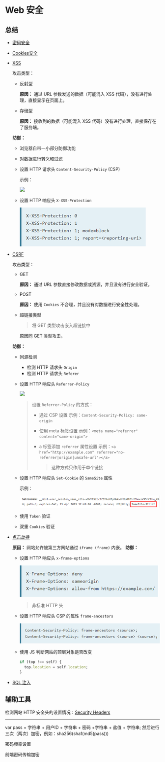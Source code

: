 # Web 安全

## 总结

- [密码安全](https://github.com/liuyib/study-note/tree/master/Web%E5%AE%89%E5%85%A8/%E5%AF%86%E7%A0%81%E5%AE%89%E5%85%A8)
- [Cookies安全](https://github.com/liuyib/study-note/tree/master/Web%E5%AE%89%E5%85%A8/Cookies%E5%AE%89%E5%85%A8)
- [XSS](https://github.com/liuyib/study-note/tree/master/Web%E5%AE%89%E5%85%A8/XSS)

  攻击类型：

    - 反射型

      **原因：** 通过 URL 参数发送的数据（可能混入 XSS 代码），没有进行处理，直接显示在页面上。
      

    - 存储型

      **原因：** 接收到的数据（可能混入 XSS 代码）没有进行处理，直接保存在了服务端。

  **防御：**
  
    - 浏览器自带一小部分防御功能
    - 对数据进行转义和过滤
    - 设置 HTTP 请求头 `Content-Security-Policy` (CSP)

      示例：

      ![](https://raw.githubusercontent.com/liuyib/study-note/master/Web%E5%AE%89%E5%85%A8/XSS/imgs/github_csp_example.png)

    - 设置 HTTP 响应头 `X-XSS-Protection`

      ![](https://raw.githubusercontent.com/liuyib/picBed/master/study-note/Web%E5%AE%89%E5%85%A8/x-xss-protection.png?token=Akc2p_d7fIopZmL67btuRwc_rjhJU_3tks5cq20KwA%3D%3D)

- [CSRF](https://github.com/liuyib/study-note/tree/master/Web%E5%AE%89%E5%85%A8/CSRF)

  攻击类型：

    - GET

      **原因：** 通过 URL 参数直接修改数据或资源，并且没有进行安全验证。

    - POST

      **原因：** 使用 `Cookies` 不合理，并且没有对数据进行安全性处理。

    - 超链接类型

      > 将 GET 类型攻击嵌入超链接中

      原因同 GET 类型攻击。

  **防御：** 

    - 同源检测

      - 检测 HTTP 请求头 `Origin`
      - 检测 HTTP 请求头 `Referer`

    - 设置 HTTP 响应头 `Referrer-Policy`

      ![](https://raw.githubusercontent.com/liuyib/study-note/master/Web%E5%AE%89%E5%85%A8/CSRF/imgs/referer_policy.png)
      
      > 设置 `Referrer-Policy` 的方式：
      >
      > - 通过 CSP 设置
      > 示例：`Content-Security-Policy: same-origin`
      >
      > - 使用 meta 标签设置
      > 示例：`<meta name="referrer" content="same-origin">`
      >
      > - a 标签添加 `referrer` 属性设置
      > 示例：`<a href="http://example.com" referrer="no-referrer|origin|unsafe-url"></a>`
      >   > 这种方式只作用于单个链接

    - 设置 HTTP 响应头 `Set-Cookie` 的 `SameSite` 属性

      示例：

      ![](https://raw.githubusercontent.com/liuyib/picBed/master/study-note/Web%E5%AE%89%E5%85%A8/github_same_site.png?token=Akc2p9wsz5QcNbWyU1cZe5b9rZPyj8cFks5cq20mwA%3D%3D)

    - 使用 `Token` 验证
    - 双重 `Cookies` 验证

- [点击劫持](https://github.com/liuyib/study-note/tree/master/Web%E5%AE%89%E5%85%A8/%E7%82%B9%E5%87%BB%E5%8A%AB%E6%8C%81)

  **原因：** 网站允许被第三方网站通过 `iframe (frame)` 内嵌。
  **防御：**
  
    - 设置 HTTP 响应头 `x-frame-options`

      ![](https://raw.githubusercontent.com/liuyib/picBed/master/study-note/Web%E5%AE%89%E5%85%A8/x-frame-options.png?token=Akc2p6q4pzHU_HvvboGROd3d_0C2OYmYks5cq20_wA%3D%3D)
  
      > 非标准 HTTP 头

    - 设置 HTTP 响应头 CSP 的属性 `frame-ancestors`

      ![](https://raw.githubusercontent.com/liuyib/picBed/master/study-note/Web%E5%AE%89%E5%85%A8/frame-ancestor.png?token=Akc2p42rskT9auT6OLZ2Tbldxxy-WKtmks5cq21CwA%3D%3D)

    - 使用 JS 判断网站的顶层对象是否改变

      ``` js
      if (top !== self) {
        top.location = self.location;
      }
      ```

- [SQL 注入](https://github.com/liuyib/study-note/tree/master/Web%E5%AE%89%E5%85%A8/SQL%E6%B3%A8%E5%85%A5)

## 辅助工具

检测网站 HTTP 安全头的设置情况：[Security Headers](https://securityheaders.com/)


----

var pass = 字符串 + 用户ID + 字符串 + 密码 +字符串 + 盐值 + 字符串;
然后进行三次（两次）加密，例如：sha256(sha1(md5(pass)))

密码频率设置

前端密码传输加密